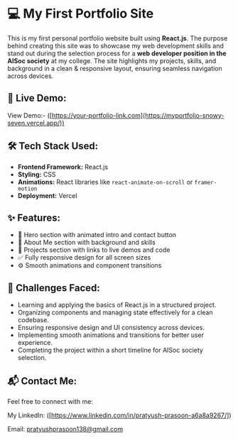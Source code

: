 # 💻 My First Portfolio Site

This is my first personal portfolio website built using **React.js**. The purpose behind creating this site was to showcase my web development skills and stand out during the selection process for a **web developer position in the AISoc society** at my college. 
The site highlights my projects, skills, and background in a clean & responsive layout, ensuring seamless navigation across devices.

## 🚀 Live Demo:

View Demo:- ([https://your-portfolio-link.com](https://myportfolio-snowy-seven.vercel.app/))  


## 🛠️ Tech Stack Used:

- **Frontend Framework:** React.js
- **Styling:** CSS
- **Animations:** React libraries like `react-animate-on-scroll` or `framer-motion` 
- **Deployment:** Vercel  

## ✨ Features:

- 📌 Hero section with animated intro and contact button
- 🧠 About Me section with background and skills
- 💼 Projects section with links to live demos and code
- ✅ Fully responsive design for all screen sizes
- ⚙️ Smooth animations and component transitions

## 🧩 Challenges Faced:
- Learning and applying the basics of React.js in a structured project.
- Organizing components and managing state effectively for a clean codebase.
- Ensuring responsive design and UI consistency across devices.
- Implementing smooth animations and transitions for better user experience.
- Completing the project within a short timeline for AISoc society selection.

## 📬 Contact Me:
Feel free to connect with me:

My LinkedIn: ([https://www.linkedin.com/in/pratyush-prasoon-a6a8a9267/])

Email: pratyushprasoon138@gmail.com
